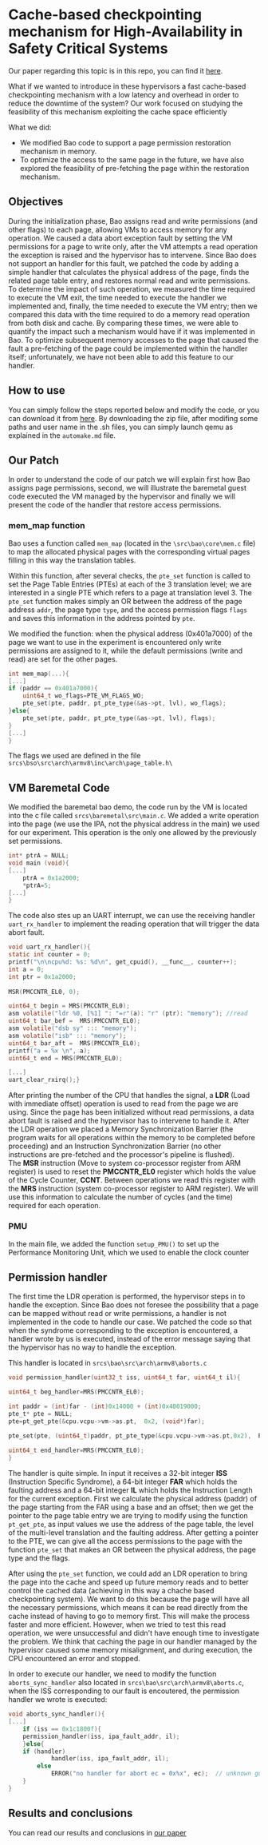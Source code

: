 # Cache-based checkpointing mechanism for High-Availability in Safety Critical Systems
Our paper regarding this topic is in this repo, you can find it [here](https://github.com/AntonioSposito/bao-progetto/blob/main/A2T%20paper.pdf).

What if we wanted to introduce in these hypervisors a fast cache-based checkpointing mechanism with a low latency and overhead in order to reduce the downtime of the system? Our work focused on studying the feasibility of this mechanism exploiting the cache space efficiently

What we did:
- We modified Bao code to support a page permission restoration mechanism in memory.
- To optimize the access to the same page in the future, we have also explored the feasibility of pre-fetching the page within the restoration mechanism.

## Objectives
During the initialization phase, Bao assigns read and write permissions (and other flags) to each page, allowing VMs to access memory for any operation. We caused a data abort exception fault by setting the VM permissions for a page to write only, after the VM attempts a read operation the exception is raised and the hypervisor has to intervene. Since Bao does not support an handler for this fault, we patched the code by adding a simple handler that calculates the physical address of the page, finds the related page table entry, and restores normal read and write permissions.
To determine the impact of such operation, we measured the time required to execute the VM exit, the time needed to execute the handler we implemented and, finally, the time needed to execute the VM entry; then we compared this data with the time required to do a memory read operation from both disk and cache. By comparing these times, we were able to quantify the impact such a mechanism would have if it was implemented in Bao.
To optimize subsequent memory accesses to the page that caused the fault a pre-fetching of the page could be implemented within the handler itself; unfortunately, we have not been able to add this feature to our handler.

## How to use
You can simply follow the steps reported below and modify the code, or you can download it from [here](https://www.mediafire.com/file/ah7v943y2auico1/bao-demos3.zip/file). By downloading the zip file, after modifing some paths and user name in the .sh files, you can simply launch qemu as explained in the `automake.md` file.

## Our Patch
In order to understand the code of our patch we will explain first how Bao assigns page permissions, second, we will illustrate the baremetal guest code executed the VM managed by the hypervisor and finally we will present the code of the handler that restore access permissions.

### mem_map function
Bao uses a function called `mem_map` (located in the `\src\bao\core\mem.c` file) to map the allocated physical pages with the corresponding virtual pages filling in this way the translation tables.

Within this function, after several checks, the `pte_set` function is called to set the Page Table Entries (PTEs) at each of the 3 translation level; we are interested in a single PTE which refers to a page at translation level 3. The `pte_set` function makes simply an OR between the address of the page address `addr`, the page type `type`, and the access permission flags `flags` and saves this information in the address pointed by `pte`.

We  modified the function: when the physical address (0x401a7000) of the page we want to use in the experiment is encountered only write permissions are assigned to it, while the default permissions (write and read) are set for the other pages.

```c
int mem_map(...){
[...]
if (paddr == 0x401a7000){
	uint64_t wo_flags=PTE_VM_FLAGS_WO;
	pte_set(pte, paddr, pt_pte_type(&as->pt, lvl), wo_flags);
}else{
	pte_set(pte, paddr, pt_pte_type(&as->pt, lvl), flags);
}
[...]
}
```

The flags we used are defined in the file `srcs\bso\src\arch\armv8\inc\arch\page_table.h\`


## VM Baremetal Code
We modified the baremetal bao demo, the code run by the VM is located into the c file called `srcs\baremetal\src\main.c`. We added a write operation into the page (we use the IPA, not the physical address in the main) we used for our experiment. This operation is the only one allowed by the previously set permissions. 

```c
int* ptrA = NULL;
void main (void){
[...]
    ptrA = 0x1a2000;
    *ptrA=5;
[...]
}    
```
The code also stes up an UART interrupt, we can use the receiving handler `uart_rx_handler` to implement the reading operation that will trigger the data abort fault.

```c
void uart_rx_handler(){
static int counter = 0;
printf("\n\ncpu%d: %s: %d\n", get_cpuid(), __func__, counter++);
int a = 0;		
int ptr = 0x1a2000;	
 
MSR(PMCCNTR_EL0, 0);	

uint64_t begin = MRS(PMCCNTR_EL0);
asm volatile("ldr %0, [%1] ": "=r"(a): "r" (ptr): "memory"); //read
uint64_t bar_bef =  MRS(PMCCNTR_EL0);
asm volatile("dsb sy" ::: "memory");		
asm volatile("isb" ::: "memory");		
uint64_t bar_aft =  MRS(PMCCNTR_EL0);
printf("a = %x \n", a);	
uint64_t end = MRS(PMCCNTR_EL0);

[...]
uart_clear_rxirq();}
```

After printing the number of the CPU that handles the signal, a **LDR** (Load with immediate offset) operation is used to read from the page we are using. Since the page has been initialized without read permissions, a data abort fault is raised and the hypervisor has to intervene to handle it. After the LDR operation we placed a Memory Synchronization Barrier (the program waits for all operations within the memory to be completed before proceeding) and an Instruction Synchronization Barrier (no other instructions are pre-fetched and the processor's pipeline is flushed).  
The **MSR** instruction (Move to system co-processor register from ARM register) is used to reset the **PMCCNTR_EL0** register which holds the value of the Cycle Counter, **CCNT**. Between operations we read this register with the **MRS** instruction (system co-processor register to ARM register). We will use this information to calculate the number of cycles (and the time) required for each operation. 

### PMU
In the main file, we added the function `setup_PMU()` to set up the Performance Monitoring Unit, which we used to enable the clock counter

## Permission handler
The first time the LDR operation is performed, the hypervisor steps in to handle the exception. Since Bao does not foresee the possibility that a page can be mapped without read or write permissions, a handler is not implemented in the code to handle our case. We patched the code so that when the syndrome corresponding to the exception is encountered, a handler wrote by us is executed, instead of the error message saying that the hypervisor has no way to handle the exception.

This handler is located in `srcs\bao\src\arch\armv8\aborts.c`
```c
void permission_handler(uint32_t iss, uint64_t far, uint64_t il){

uint64_t beg_handler=MRS(PMCCNTR_EL0);

int paddr = (int)far - (int)0x14000 + (int)0x40019000;
pte_t* pte = NULL;
pte=pt_get_pte(&cpu.vcpu->vm->as.pt,  0x2, (void*)far);

pte_set(pte, (uint64_t)paddr, pt_pte_type(&cpu.vcpu->vm->as.pt,0x2),  PTE_VM_FLAGS);
	
uint64_t end_handler=MRS(PMCCNTR_EL0);
}
```

The handler is quite simple. In input it receives a 32-bit integer **ISS** (Instruction Specific Syndrome), a 64-bit integer **FAR** which holds the faulting address and a 64-bit integer **IL** which holds the Instruction Length for the current exception. First we calculate the physical address (paddr) of the page starting from the FAR using a base and an offset; then we get the pointer to the page table entry we are trying to modify using the function `pt_get_pte`, as input values we use the address of the page table, the level of the multi-level translation and the faulting address. After getting a pointer to the PTE, we can give all the access permissions to the page with the function `pte_set` that makes an OR between the physical address, the page type and the flags. 

After using the `pte_set` function, we could add an LDR operation to bring the page into the cache and speed up future memory reads and to better control the cached data (achieving in this way a chache based checkpointing system). We want to do this because the page will have all the necessary permissions, which means it can be read directly from the cache instead of having to go to memory first. This will make the process faster and more efficient. However, when we tried to test this read operation, we were unsuccessful and didn't have enough time to investigate the problem. We think that caching the page in our handler managed by the hypervisor caused some memory misalignment, and during execution, the CPU encountered an error and stopped.

In order to execute our handler, we need to modify the function `aborts_sync_handler` also located in `srcs\bao\src\arch\armv8\aborts.c`, when the ISS corresponding to our fault is encoutered, the permission handler we wrote is executed:

```c
void aborts_sync_handler(){
[...]
    if (iss == 0x1c1800f){
	permission_handler(iss, ipa_fault_addr, il);
    }else{
	if (handler)
        	handler(iss, ipa_fault_addr, il);
    	else
        	ERROR("no handler for abort ec = 0x%x", ec);  // unknown guest exception
    }
}
```

## Results and conclusions
You can read our results and conclusions in [our paper](https://github.com/AntonioSposito/bao-progetto/blob/main/A2T%20paper.pdf)
